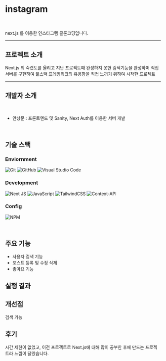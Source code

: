 # instagram
<br>

next.js 를 이용한 인스타그램 클론코딩입니다.


---



## 프로젝트 소개

Next.js 의 숙련도를 올리고 지난 프로젝트때 완성하지 못한 검색기능을 완성하며 직접 서버를 구현하여 풀스택 프레임워크의 유용함을 직접 느끼기 위하여 시작한 프로젝트

---
## 개발자 소개

<br>

* 안상문 : 프론트엔드 및 Sanity, Next Auth를 이용한 서버 개발

  
<br>

## 기술 스택

### Enviornment

![Git](https://img.shields.io/badge/git-%23F05033.svg?style=for-the-badge&logo=git&logoColor=white)
 ![GitHub](https://img.shields.io/badge/github-%23121011.svg?style=for-the-badge&logo=github&logoColor=white)
 ![Visual Studio Code](https://img.shields.io/badge/Visual%20Studio%20Code-0078d7.svg?style=for-the-badge&logo=visual-studio-code&logoColor=white)

### Development

![Next JS](https://img.shields.io/badge/Next-black?style=for-the-badge&logo=next.js&logoColor=white)
![JavaScript](https://img.shields.io/badge/javascript-%23323330.svg?style=for-the-badge&logo=javascript&logoColor=%23F7DF1E)
![TailwindCSS](https://img.shields.io/badge/tailwindcss-%2338B2AC.svg?style=for-the-badge&logo=tailwind-css&logoColor=white)
![Context-API](https://img.shields.io/badge/Context--Api-000000?style=for-the-badge&logo=react)


### Config

![NPM](https://img.shields.io/badge/NPM-%23CB3837.svg?style=for-the-badge&logo=npm&logoColor=white)

<br>

## 주요 기능

* 사용자 검색 기능
* 포스트 등록 및 수정 삭제
* 좋아요 기능
  

## 실행 결과



## 개선점

검색 기능

## 후기
 
시간 제한이 없었고, 이전 프로젝트로 Next.js에 대해 많이 공부한 후에 만드는 프로젝트라 느낌이 달랐습니다.

